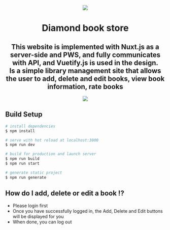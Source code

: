<!-- <p align="center">
  <img  src="https://i.ibb.co/jMjp4jp/logo.png">
</p> -->
<p align="center">
  <img src="https://i.ibb.co/4tRFz76/screencapture-localhost-3000-2021-07-31-00-50-10.png">
</p>
<h1 align="center">
Diamond book store
</h1>


<h2 align="center">
This website is implemented with Nuxt.js as a server-side and PWS, and fully communicates with API, and Vuetify.js is used in the design.<br/>
  Is a simple library management
site that allows the user to add,
delete and edit books,
view book information,
rate books
</h2>

<p align="center">
  <img src="https://i.ibb.co/rvXNNm6/screencapture-localhost-3000-book-9-2021-07-31-01-27-46.png">
</p>





## Build Setup

```bash
# install dependencies
$ npm install

# serve with hot reload at localhost:3000
$ npm run dev

# build for production and launch server
$ npm run build
$ npm run start

# generate static project
$ npm run generate
```



## How do I add, delete or edit a book !?

- Please login first
- Once you have successfully logged in, the Add, Delete and Edit buttons will be displayed for you
- When done, you can log out
